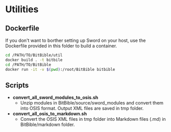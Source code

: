 # Utilities

## Dockerfile

If you don't want to borther setting up Sword on your host, use the Dockerfile provided in this folder to build a container.

```bash
cd /PATH/TO/BitBible/util
docker build . -t bitbile
cd /PATH/TO/BitBible
docker run -it -v $(pwd):/root/BitBible bitbible
```

## Scripts
- **convert_all_sword_modules_to_osis.sh**
  - Unzip modules in BitBible/source/sword_modules and convert them into OSIS format. Output XML files are saved in tmp folder.
- **convert_all_osis_to_markdown.sh**
  - Convert the OSIS XML files in tmp folder into Markdown files (.md) in BitBible/markdown folder.
